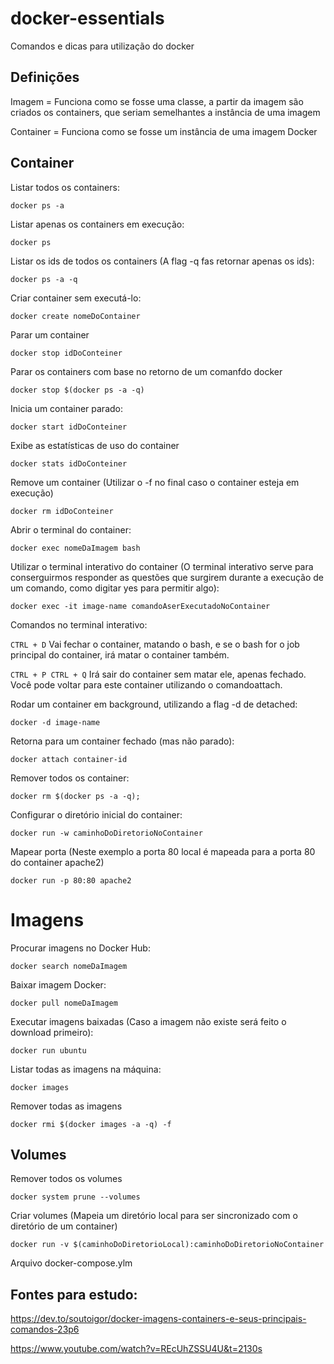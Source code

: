 # docker-essentials
Comandos e dicas para utilização do docker

## Definições

Imagem = Funciona como se fosse uma classe, a partir da imagem são criados os containers, que seriam semelhantes a instância de uma imagem

Container = Funciona como se fosse um instância de uma imagem Docker 

## Container

Listar todos os containers:
```
docker ps -a
```

Listar apenas os containers em execução:
```
docker ps
```

Listar os ids de todos os containers (A flag -q fas retornar apenas os ids):
```
docker ps -a -q
```

Criar container sem executá-lo:
```
docker create nomeDoContainer
```

Parar um container
```
docker stop idDoConteiner
```

Parar os containers com base no retorno de um comanfdo docker
```
docker stop $(docker ps -a -q)
```

Inicia um container parado:
```
docker start idDoConteiner
```

Exibe as estatísticas de uso do container
```
docker stats idDoConteiner
```

Remove um container (Utilizar o -f no final caso o container esteja em execução)
```
docker rm idDoConteiner
```

Abrir o terminal do container:
```
docker exec nomeDaImagem bash
```

Utilizar o terminal interativo do container (O terminal interativo serve para conserguirmos responder as questões que surgirem durante a execução de um comando, como digitar yes para permitir algo):
```
docker exec -it image-name comandoAserExecutadoNoContainer
```

Comandos no terminal interativo:

```CTRL + D```
Vai fechar o container, matando o bash, e se o bash for o job principal do container, irá matar o container também.

```CTRL + P CTRL + Q```
Irá sair do container sem matar ele, apenas fechado. Você pode voltar para este container utilizando o comandoattach.

Rodar um container em background, utilizando a flag -d de detached:
```
docker -d image-name
```

Retorna para um container fechado (mas não parado):
```
docker attach container-id
```

Remover todos os container:
```
docker rm $(docker ps -a -q); 
```

Configurar o diretório inicial do container:
```
docker run -w caminhoDoDiretorioNoContainer
```

Mapear porta (Neste exemplo a porta 80 local é mapeada para a porta 80 do container apache2)
```
docker run -p 80:80 apache2
```

# Imagens

Procurar imagens no Docker Hub:
```
docker search nomeDaImagem
```

Baixar imagem Docker:
```
docker pull nomeDaImagem
```

Executar imagens baixadas (Caso a imagem não existe será feito o download primeiro):
```
docker run ubuntu
```

Listar todas as imagens na máquina:
```
docker images
```

Remover todas as imagens
```
docker rmi $(docker images -a -q) -f
```

## Volumes

Remover todos os volumes
```
docker system prune --volumes
```

Criar volumes (Mapeia um diretório local para ser sincronizado com o diretório de um container)
```
docker run -v $(caminhoDoDiretorioLocal):caminhoDoDiretorioNoContainer
```

Arquivo docker-compose.ylm

## Fontes para estudo: 
https://dev.to/soutoigor/docker-imagens-containers-e-seus-principais-comandos-23p6

https://www.youtube.com/watch?v=REcUhZSSU4U&t=2130s
